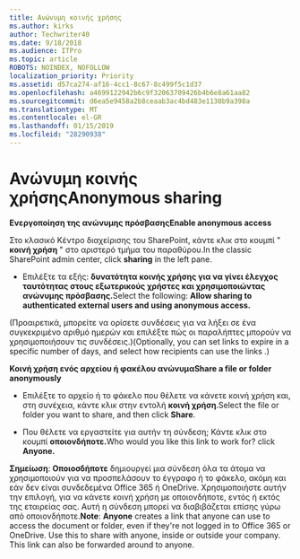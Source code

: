 ```yaml
---
title: Ανώνυμη κοινής χρήσης
ms.author: kirks
author: Techwriter40
ms.date: 9/18/2018
ms.audience: ITPro
ms.topic: article
ROBOTS: NOINDEX, NOFOLLOW
localization_priority: Priority
ms.assetid: d57ca274-af16-4cc1-8c67-8c499f5c1d37
ms.openlocfilehash: a4699122942b6c9f32063709426b4b6e8a61aa82
ms.sourcegitcommit: d6ea5e9458a2b8ceaab3ac4bd483e1130b9a398a
ms.translationtype: MT
ms.contentlocale: el-GR
ms.lasthandoff: 01/15/2019
ms.locfileid: "28290938"
---
```

# <a name="anonymous-sharing"></a><span data-ttu-id="3f039-102">Ανώνυμη κοινής χρήσης</span><span class="sxs-lookup"><span data-stu-id="3f039-102">Anonymous sharing</span></span>

 <span data-ttu-id="3f039-103">**Ενεργοποίηση της ανώνυμης πρόσβασης**</span><span class="sxs-lookup"><span data-stu-id="3f039-103">**Enable anonymous access**</span></span>
  
<span data-ttu-id="3f039-104">Στο κλασικό Κέντρο διαχείρισης του SharePoint, κάντε κλικ στο κουμπί " **κοινή χρήση** " στο αριστερό τμήμα του παραθύρου.</span><span class="sxs-lookup"><span data-stu-id="3f039-104">In the classic SharePoint admin center, click **sharing** in the left pane.</span></span> 
  
- <span data-ttu-id="3f039-105">Επιλέξτε τα εξής: **δυνατότητα κοινής χρήσης για να γίνει έλεγχος ταυτότητας στους εξωτερικούς χρήστες και χρησιμοποιώντας ανώνυμης πρόσβασης.**</span><span class="sxs-lookup"><span data-stu-id="3f039-105">Select the following: **Allow sharing to authenticated external users and using anonymous access.**</span></span>
  
<span data-ttu-id="3f039-106">(Προαιρετικά, μπορείτε να ορίσετε συνδέσεις για να λήξει σε ένα συγκεκριμένο αριθμό ημερών και επιλέξτε πώς οι παραλήπτες μπορούν να χρησιμοποιήσουν τις συνδέσεις.)</span><span class="sxs-lookup"><span data-stu-id="3f039-106">(Optionally, you can set links to expire in a specific number of days, and select how recipients can use the links .)</span></span>
    
 <span data-ttu-id="3f039-107">**Κοινή χρήση ενός αρχείου ή φακέλου ανώνυμα**</span><span class="sxs-lookup"><span data-stu-id="3f039-107">**Share a file or folder anonymously**</span></span>
  
- <span data-ttu-id="3f039-108">Επιλέξτε το αρχείο ή το φάκελο που θέλετε να κάνετε κοινή χρήση και, στη συνέχεια, κάντε κλικ στην εντολή **κοινή χρήση**.</span><span class="sxs-lookup"><span data-stu-id="3f039-108">Select the file or folder you want to share, and then click **Share**.</span></span> 
    
- <span data-ttu-id="3f039-109">Που θέλετε να εργαστείτε για αυτήν τη σύνδεση; Κάντε κλικ στο κουμπί **οποιονδήποτε.**</span><span class="sxs-lookup"><span data-stu-id="3f039-109">Who would you like this link to work for? click **Anyone.**</span></span>
  
 <span data-ttu-id="3f039-p101">**Σημείωση**: **Οποιοσδήποτε** δημιουργεί μια σύνδεση όλα τα άτομα να χρησιμοποιούν για να προσπελάσουν το έγγραφο ή το φάκελο, ακόμη και εάν δεν είναι συνδεδεμένα Office 365 ή OneDrive. Χρησιμοποιήστε αυτήν την επιλογή, για να κάνετε κοινή χρήση με οποιονδήποτε, εντός ή εκτός της εταιρείας σας. Αυτή η σύνδεση μπορεί να διαβιβάζεται επίσης γύρω από οποιονδήποτε.</span><span class="sxs-lookup"><span data-stu-id="3f039-p101">**Note**: **Anyone** creates a link that anyone can use to access the document or folder, even if they're not logged in to Office 365 or OneDrive. Use this to share with anyone, inside or outside your company. This link can also be forwarded around to anyone.</span></span> 
    

